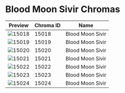 # Blood Moon Sivir Chromas



| Preview | Chroma ID | Name |
|---------|-----------|------|
| ![15018](https://raw.communitydragon.org/latest/plugins/rcp-be-lol-game-data/global/default/v1/champion-chroma-images/15/15018.png) | 15018 | Blood Moon Sivir |
| ![15019](https://raw.communitydragon.org/latest/plugins/rcp-be-lol-game-data/global/default/v1/champion-chroma-images/15/15019.png) | 15019 | Blood Moon Sivir |
| ![15020](https://raw.communitydragon.org/latest/plugins/rcp-be-lol-game-data/global/default/v1/champion-chroma-images/15/15020.png) | 15020 | Blood Moon Sivir |
| ![15021](https://raw.communitydragon.org/latest/plugins/rcp-be-lol-game-data/global/default/v1/champion-chroma-images/15/15021.png) | 15021 | Blood Moon Sivir |
| ![15022](https://raw.communitydragon.org/latest/plugins/rcp-be-lol-game-data/global/default/v1/champion-chroma-images/15/15022.png) | 15022 | Blood Moon Sivir |
| ![15023](https://raw.communitydragon.org/latest/plugins/rcp-be-lol-game-data/global/default/v1/champion-chroma-images/15/15023.png) | 15023 | Blood Moon Sivir |
| ![15024](https://raw.communitydragon.org/latest/plugins/rcp-be-lol-game-data/global/default/v1/champion-chroma-images/15/15024.png) | 15024 | Blood Moon Sivir |